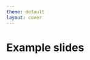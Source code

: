 ```yaml
---
theme: default
layout: cover
---
```


# Example slides

<QRCode :width=180 :height=180 value="https://github.com/k2tzumi/slidev-addon-qrcode" color="4329B9" image="83095831.png" />